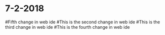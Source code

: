 # 7-2-2018
#Fifth change in web ide
#This is the second change in web ide
#This is the third change in web ide
#This is the fourth change in web ide
